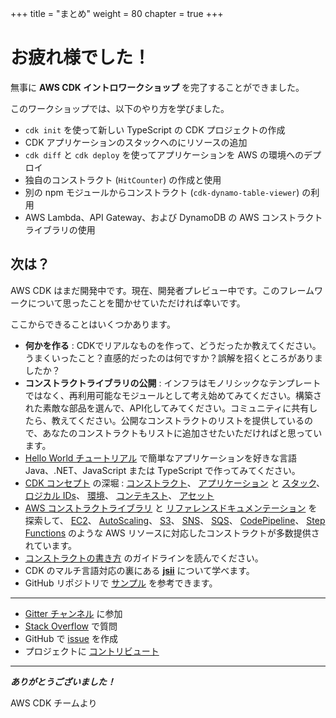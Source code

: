 +++
title = "まとめ"
weight = 80
chapter = true
+++

# お疲れ様でした！

無事に __AWS CDK イントロワークショップ__ を完了することができました。

このワークショップでは、以下のやり方を学びました。

- `cdk init` を使って新しい TypeScript の CDK プロジェクトの作成
- CDK アプリケーションのスタックへのにリソースの追加
- `cdk diff` と `cdk deploy` を使ってアプリケーションを AWS の環境へのデプロイ
- 独自のコンストラクト (`HitCounter`) の作成と使用
- 別の npm モジュールからコンストラクト (`cdk-dynamo-table-viewer`) の利用
- AWS Lambda、API Gateway、および DynamoDB の AWS コンストラクトライブラリの使用
## 次は？

AWS CDK はまだ開発中です。現在、開発者プレビュー中です。このフレームワークについて思ったことを聞かせていただければ幸いです。

ここからできることはいくつかあります。

* __何かを作る__ : CDKでリアルなものを作って、どうだったか教えてください。うまくいったこと？直感的だったのは何ですか？誤解を招くところがありましたか？
* __コンストラクトライブラリの公開__ : インフラはモノリシックなテンプレートではなく、再利用可能なモジュールとして考え始めてみてください。構築された素敵な部品を選んで、API化してみてください。コミュニティに共有したら、教えてください。公開なコンストラクトのリストを提供しているので、あなたのコンストラクトもリストに追加させたいただければと思っています。
* [Hello World チュートリアル](https://docs.aws.amazon.com/CDK/latest/userguide/hello_world_tutorial.html) で簡単なアプリケーションを好きな言語 Java、.NET、JavaScript または TypeScript で作ってみてください。
* [CDK コンセプト](https://docs.aws.amazon.com/cdk/latest/guide/core_concepts.html) の深堀 :
  [コンストラクト](https://docs.aws.amazon.com/CDK/latest/userguide/constructs.html)、
  [アプリケーション](https://docs.aws.amazon.com/CDK/latest/userguide/apps.html) と [スタック](https://docs.aws.amazon.com/CDK/latest/userguide/stacks.html)、
  [ロジカル IDs](https://docs.aws.amazon.com/cdk/latest/guide/identifiers.html#identifiers_logical_ids)、
  [環境](https://docs.aws.amazon.com/cdk/latest/guide/environments.html)、
  [コンテキスト](https://docs.aws.amazon.com/cdk/latest/guide/context.html)、
  [アセット](https://docs.aws.amazon.com/CDK/latest/userguide/assets.html)
* [AWS コンストラクトライブラリ](https://docs.aws.amazon.com/cdk/latest/guide/constructs.html#constructs_lib) と
  [リファレンスドキュメンテーション](https://docs.aws.amazon.com/cdk/api/v2/docs/aws-construct-library.html) を探索して、
  [EC2](https://docs.aws.amazon.com/cdk/api/v2/docs/aws-cdk-lib.aws_ec2-readme.html)、
  [AutoScaling](https://docs.aws.amazon.com/cdk/api/v2/docs/aws-cdk-lib.aws_autoscaling-readme.html)、
  [S3](https://docs.aws.amazon.com/cdk/api/v2/docs/aws-cdk-lib.aws_s3-readme.html)、
  [SNS](https://docs.aws.amazon.com/cdk/api/v2/docs/aws-cdk-lib.aws_sns-readme.html)、
  [SQS](https://docs.aws.amazon.com/cdk/api/v2/docs/aws-cdk-lib.aws_sqs-readme.html)、
  [CodePipeline](https://docs.aws.amazon.com/cdk/api/v2/docs/aws-cdk-lib.aws_codepipeline-readme.html)、
  [Step Functions](https://docs.aws.amazon.com/cdk/api/v2/docs/aws-cdk-lib.aws_stepfunctions-readme.html)
  のような AWS リソースに対応したコンストラクトが多数提供されています。
* [コンストラクトの書き方](https://docs.aws.amazon.com/cdk/latest/guide/constructs.html#constructs_author) のガイドラインを読んでください。
* CDK のマルチ言語対応の裏にある [__jsii__](https://github.com/aws/jsii) について学べます。
* GitHub リポジトリで [サンプル](https://github.com/aws-samples/aws-cdk-examples) を参考できます。

-----

* [Gitter チャンネル](https://gitter.im/awslabs/aws-cdk) に参加
* [Stack Overflow](https://stackoverflow.com/questions/tagged/aws-cdk) で質問
* GitHub で [issue](https://github.com/aws/aws-cdk/issues/new) を作成
* プロジェクトに [コントリビュート](https://github.com/aws/aws-cdk/blob/v1-main/CONTRIBUTING.md)

-----

___ありがとうございました！___

AWS CDK チームより
